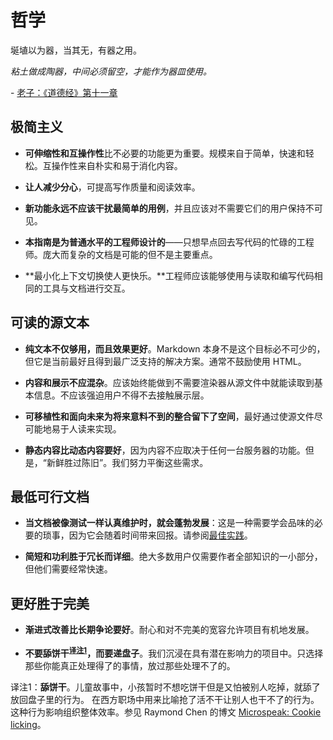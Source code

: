# 哲学

埏埴以为器，当其无，有器之用。

*粘土做成陶器，中间必须留空，才能作为器皿使用。*

\- [老子：《道德经》第十一章](http://ctext.org/dictionary.pl?if=en&id=11602)

## 极简主义

* **可伸缩性和互操作性**比不必要的功能更为重要。规模来自于简单，快速和轻松。互操作性来自朴实和易于消化内容。

* **让人减少分心**，可提高写作质量和阅读效率。

* **新功能永远不应该干扰最简单的用例**，并且应该对不需要它们的用户保持不可见。

* **本指南是为普通水平的工程师设计的**——只想早点回去写代码的忙碌的工程师。庞大而复杂的文档是可能的但不是主要重点。

* **最小化上下文切换使人更快乐。**工程师应该能够使用与读取和编写代码相同的工具与文档进行交互。

## 可读的源文本

* **纯文本不仅够用，而且效果更好**。Markdown 本身不是这个目标必不可少的，但它是当前最好且得到最广泛支持的解决方案。通常不鼓励使用 HTML。

* **内容和展示不应混杂**。应该始终能做到不需要渲染器从源文件中就能读取到基本信息。不应该强迫用户不得不去接触展示层。

* **可移植性和面向未来为将来意料不到的整合留下了空间**，最好通过使源文件尽可能地易于人读来实现。

* **静态内容比动态内容要好**，因为内容不应取决于任何一台服务器的功能。但是，“新鲜胜过陈旧”。我们努力平衡这些需求。

## 最低可行文档
* **当文档被像测试一样认真维护时，就会蓬勃发展**：这是一种需要学会品味的必要的琐事，因为它会随着时间带来回报。请参阅[最佳实践](best_practices.md)。

* **简短和功利胜于冗长而详细**。绝大多数用户仅需要作者全部知识的一小部分，但他们需要经常快速。

## 更好胜于完美

* **渐进式改善比长期争论要好**。耐心和对不完美的宽容允许项目有机地发展。

* **不要舔饼干<sup>[译注1](#footnote1)</sup>，而要递盘子**。我们沉浸在具有潜在影响力的项目中。只选择那些你能真正处理得了的事情，放过那些处理不了的。

<a name="footnote1">译注1</a>：**舔饼干**。儿童故事中，小孩暂时不想吃饼干但是又怕被别人吃掉，就舔了放回盘子里的行为。
在西方职场中用来比喻抢了活不干让别人也干不了的行为。这种行为影响组织整体效率。参见 Raymond Chen 的博文
[Microspeak: Cookie licking](https://devblogs.microsoft.com/oldnewthing/20091201-00/?p=15843)。
  
